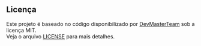 ## Licença

Este projeto é baseado no código disponibilizado por [DevMasterTeam](https://github.com/DevMasterTeam/Udemy-Andorid-Java) sob a licença MIT.  
Veja o arquivo [LICENSE](./CursoAndroidJava/LICENSE) para mais detalhes.
